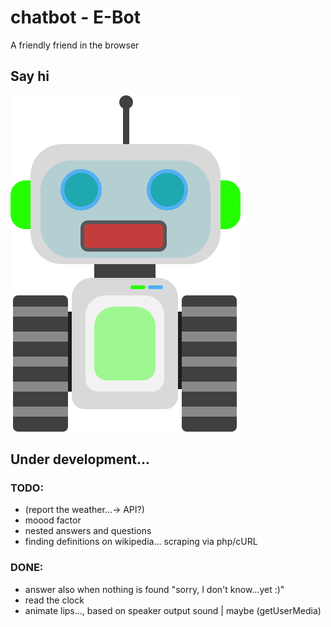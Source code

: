 # chatbot - E-Bot
A friendly friend in the browser

## Say hi
<img src="https://raw.githubusercontent.com/peteee/chatbot/main/img/E-Bot.svg">

## Under development...
### TODO:
- (report the weather...-> API?)
- moood factor
- nested answers and questions
- finding definitions on wikipedia... scraping via php/cURL

### DONE:
- answer also when nothing is found "sorry, I don't know...yet :)"
- read the clock
- animate lips..., based on speaker output sound | maybe (getUserMedia)